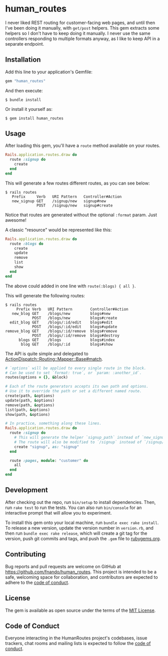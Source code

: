 # human_routes

I never liked REST routing for customer-facing web pages, and until then I've
been doing it manually, with `get/post` helpers. This gem extracts some helpers
so I don't have to keep doing it manually. I never use the same controllers
responding to multiple formats anyway, as I like to keep API in a separate
endpoint.

## Installation

Add this line to your application's Gemfile:

```ruby
gem "human_routes"
```

And then execute:

    $ bundle install

Or install it yourself as:

    $ gem install human_routes

## Usage

After loading this gem, you'll have a `route` method available on your routes.

```ruby
Rails.application.routes.draw do
  route :signup do
    create
  end
end
```

This will generate a few routes different routes, as you can see below:

```
$ rails routes
   Prefix     Verb   URI Pattern   Controller#Action
   new_signup GET    /signup/new   signup#new
              POST   /signup/new   signup#create
```

Notice that routes are generated without the optional `:format` param. Just
awesome!

A classic "resource" would be represented like this:

```ruby
Rails.application.routes.draw do
  route :blogs do
    create
    update
    remove
    list
    show
  end
end
```

The above could added in one line with `route(:blogs) { all }`.

This will generate the following routes:

```
$ rails routes
     Prefix Verb   URI Pattern        Controller#Action
   new_blog GET    /blogs/new         blogs#new
            POST   /blogs/new         blogs#create
  edit_blog GET    /blogs/:id/edit    blogs#edit
            POST   /blogs/:id/edit    blogs#update
remove_blog GET    /blogs/:id/remove  blogs#remove
            POST   /blogs/:id/remove  blogs#destroy
      blogs GET    /blogs             blogs#index
       blog GET    /blogs/:id         blogs#show
```

The API is quite simple and delegated to
[ActionDispatch::Routing::Mapper::Base#match](https://api.rubyonrails.org/classes/ActionDispatch/Routing/Mapper/Base.html#method-i-match).

```ruby
# `options` will be applied to every single route in the block.
# Can be used to set `format: true`, or `param: :another_id`.
routes(options = {}, &block)

# Each of the route generators accepts its own path and options.
# Use it to override the path or set a different named route.
create(path, &options)
update(path, &options)
remove(path, &options)
list(path, &options)
show(path, &options)

# In practice, something along these lines.
Rails.application.routes.draw do
  route :signup do
    # This will generate the helper `signup_path` instead of `new_signup_path`.
    # The route will also be modified to `/signup` instead of `/signup/new`.
    create "signup", as: "signup"
  end

  route :pages, module: "customer" do
    all
  end
end
```

## Development

After checking out the repo, run `bin/setup` to install dependencies. Then, run
`rake test` to run the tests. You can also run `bin/console` for an interactive
prompt that will allow you to experiment.

To install this gem onto your local machine, run `bundle exec rake install`. To
release a new version, update the version number in `version.rb`, and then run
`bundle exec rake release`, which will create a git tag for the version, push
git commits and tags, and push the `.gem` file to
[rubygems.org](https://rubygems.org).

## Contributing

Bug reports and pull requests are welcome on GitHub at
https://github.com/fnando/human_routes. This project is intended to be a safe,
welcoming space for collaboration, and contributors are expected to adhere to
the
[code of conduct](https://github.com/fnando/human_routes/blob/master/CODE_OF_CONDUCT.md).

## License

The gem is available as open source under the terms of the
[MIT License](https://opensource.org/licenses/MIT).

## Code of Conduct

Everyone interacting in the HumanRoutes project's codebases, issue trackers,
chat rooms and mailing lists is expected to follow the
[code of conduct](https://github.com/fnando/human_routes/blob/master/CODE_OF_CONDUCT.md).
